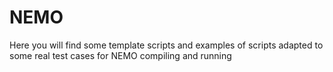 # NEMO

 Here you will find some template scripts and examples of scripts adapted to some real test cases for NEMO compiling and running
